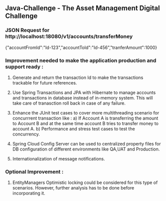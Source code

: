 ## Java-Challenge - The Asset Management Digital Challenge

### JSON Request for http://localhost:18080/v1/accounts/transferMoney

{"accountFromId":"Id-123","accountToId":"Id-456","tranferAmount":1000}

### Improvement needed to make the application production and support ready :

1) Generate and return the transaction Id to make the transactions trackable for future references.

2) Use Spring Transactions and JPA with Hibernate to manage accounts and transactions in database instead of in-memory system. This will take care of tranasction 
   roll back in case of any failure.
   
3) Enhance the JUnit test cases to cover more multithreading scenario for concurrrent transaction like :
   a) If Account A is transferring the amount to Account B and at the same time account B tries to transfer money to account A.
   b) Performance and stress test cases to test the concurrency.
   
4) Spring Cloud Config Server can be used to centralized property files for DB configuration of different environments like QA,UAT and Production.

5) Internationalization of message notifications.

### Optional Improvement :

1) EntityManagers Optimistic locking could be considered for this type of scenarios. However, further analysis has to be done before incorporating it. 

